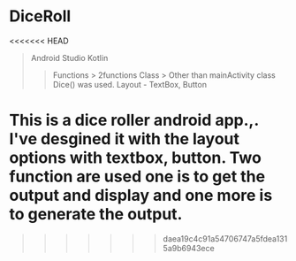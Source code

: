 # DiceRoll
<<<<<<< HEAD


>Android Studio
>Kotlin
>>Functions > 2functions
>>Class > Other than mainActivity class Dice() was used.
>>Layout - TextBox, Button


This is a dice roller android app.,. I've desgined it with the layout options with textbox, button. Two function are used one is to get the output and display and one more is to generate the output. 
=======
>>>>>>> daea19c4c91a54706747a5fdea1315a9b6943ece
